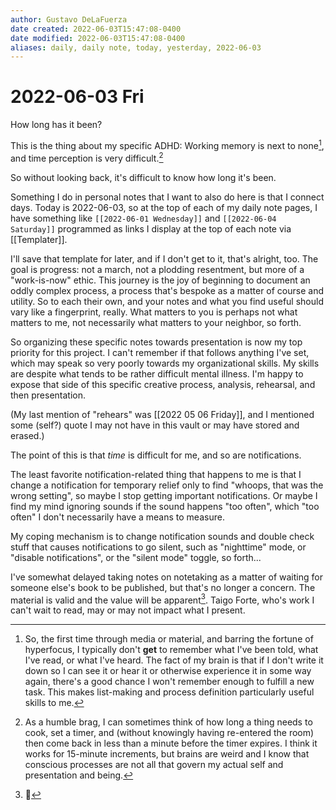 ```yaml
---
author: Gustavo DeLaFuerza
date created: 2022-06-03T15:47:08-0400
date modified: 2022-06-03T15:47:08-0400
aliases: daily, daily note, today, yesterday, 2022-06-03
---
```


# 2022-06-03 Fri

How long has it been? 

This is the thing about my specific ADHD: Working memory is next to none[^2], and time perception is very difficult.[^1]

So without looking back, it's difficult to know how long it's been. 

Something I do in personal notes that I want to also do here is that I connect days. Today is 2022-06-03, so at the top of each of my daily note pages, I have something like `[[2022-06-01 Wednesday]]` and `[[2022-06-04 Saturday]]` programmed as links I display at the top of each note via [[Templater]].

I'll save that template for later, and if I don't get to it, that's alright, too. The goal is progress: not a march, not a plodding resentment, but more of a "work-is-now" ethic. This journey is the joy of beginning to document an oddly complex process, a process that's bespoke as a matter of course and utility. So to each their own, and your notes and what you find useful should vary like a fingerprint, really. What matters to you is perhaps not what matters to me, not necessarily what matters to your neighbor, so forth.  

So organizing these specific notes towards presentation is now my top priority for this project. I can't remember if that follows anything I've set, which may speak so very poorly towards my organizational skills. My skills are despite what tends to be rather difficult mental illness. I'm happy to expose that side of this specific creative process, analysis, rehearsal, and then presentation. 

(My last mention of "rehears" was [[2022 05 06 Friday]], and I mentioned some (self?) quote I may not have in this vault or may have stored and erased.)

The point of this is that *time* is difficult for me, and so are notifications. 

The least favorite notification-related thing that happens to me is that I change a notification for temporary relief only to find "whoops, that was the wrong setting", so maybe I stop getting important notifications. Or maybe I find my mind ignoring sounds if the sound happens "too often", which "too often" I don't necessarily have a means to measure. 

My coping mechanism is to change notification sounds and double check stuff that causes notifications to go silent, such as "nighttime" mode, or "disable notifications", or the "silent mode" toggle, so forth...

I've somewhat delayed taking notes on notetaking as a matter of waiting for someone else's book to be published, but that's no longer a concern. The material is valid and the value will be apparent[^3]. Taigo Forte, who's work I can't wait to read, may or may not impact what I present.

[^1]: As a humble brag, I can sometimes think of how long a thing needs to cook, set a timer, and (without knowingly having re-entered the room) then come back in less than a minute before the timer expires. I think it works for 15-minute increments, but brains are weird and I know that conscious processes are not all that govern my actual self and presentation and being.

[^2]: So, the first time through media or material, and barring the fortune of hyperfocus, I typically don't **get** to remember what I've been told, what I've read, or what I've heard. The fact of my brain is that if I don't write it down so I can see it or hear it or otherwise experience it in some way again, there's a good chance I won't remember enough to fulfill a new task. This makes list-making and process definition particularly useful skills to me.

[^3]: 🤞